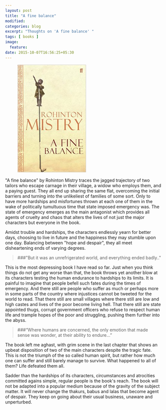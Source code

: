 ```yaml
---
layout: post
title: "A fine balance"
modified:
categories: blog
excerpt: "Thoughts on 'A fine balance' "
tags: [ books ]
image:
  feature:
date: 2015-10-07T16:56:25+05:30
---
```


<figure>
<img src="/images/a-fine-balance.jpg" alt='image'>
</figure>

"A fine balance" by Rohinton Mistry traces the jagged trajectory of two tailors who escape carnage in their village, a widow who employs them, and a paying guest. They all end up sharing the same flat, overcoming the initial barriers and turning into the unlikeliest of families of some sort. Only to have more hardships and misfortunes thrown at each one of them in the wake of politically tumultuous time that state imposed emergency was. The state of emergency emerges as the main antagonist which provides all agents of cruelty and chaos that alters the lives of not just the major characters but everyone in the book.

Amidst trouble and hardships, the characters endlessly yearn for better days, choosing to live in future and the happiness they may stumble upon one day. Balancing between "hope and despair", they all meet disheartening ends of varying degrees.

>###"But it was an unrefrigerated world, and everything ended badly.."

This is the most depressing book I have read so far. Just when you think things do not get any worse than that, the book throws yet another blow at its characters testing the human endurance to hardships to its limits. It is painful to imagine that people befell such fates during the times of emergency. And there still are people who suffer as much or perhaps more in some parts of the country where injustices cannot be tweeted for the world to read. That there still are small villages where there still are low and high castes and lives of the poor become living hell. That there still are state appointed thugs, corrupt government officers who refuse to respect human life and trample hopes of the poor and struggling, pushing them further into the abyss.


>###“Where humans are concerned, the only emotion that made sense was wonder, at their ability to endure...”

The book left me aghast, with grim scene in the last chapter that shows an upbeat disposition of two of the main characters despite the tragic fate. This is not the triumph of the so called human spirit, but rather how much one can suffer and still barely manage to survive. What happened to all of them? Life defeated them all.

Sadder than the hardships of its characters, circumstances and atrocities committed agains simple, regular people is the book's reach. The book will not be adapted into a popular medium because of the gravity of the subject matter. It will never change the thakurs, babus and lalas that become agent of despair. They keep on going about their usual business, unaware and unperturbed.
